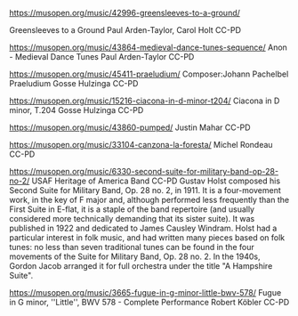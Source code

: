 

https://musopen.org/music/42996-greensleeves-to-a-ground/

Greensleeves to a Ground
Paul Arden-Taylor, Carol Holt
CC-PD

https://musopen.org/music/43864-medieval-dance-tunes-sequence/
Anon - Medieval Dance Tunes
Paul Arden-Taylor
CC-PD

https://musopen.org/music/45411-praeludium/
Composer:Johann Pachelbel
Praeludium
Gosse Hulzinga
CC-PD

https://musopen.org/music/15216-ciacona-in-d-minor-t204/
Ciacona in D minor, T.204
Gosse Hulzinga
CC-PD

https://musopen.org/music/43860-pumped/
Justin Mahar
CC-PD

https://musopen.org/music/33104-canzona-la-foresta/
Michel Rondeau
CC-PD

https://musopen.org/music/6330-second-suite-for-military-band-op-28-no-2/
USAF Heritage of America Band
CC-PD
Gustav Holst composed his Second Suite for Military Band, Op. 28 no. 2, in 1911. It is a four-movement work, in the key of F major and, although performed less frequently than the First Suite in E-flat, it is a staple of the band repertoire (and usually considered more technically demanding that its sister suite). It was published in 1922 and dedicated to James Causley Windram. Holst had a particular interest in folk music, and had written many pieces based on folk tunes: no less than seven traditional tunes can be found in the four movements of the Suite for Military Band, Op. 28 no. 2. In the 1940s, Gordon Jacob arranged it for full orchestra under the title "A Hampshire Suite".

https://musopen.org/music/3665-fugue-in-g-minor-little-bwv-578/
Fugue in G minor, ''Little'', BWV 578 - Complete Performance
Robert Köbler
CC-PD



